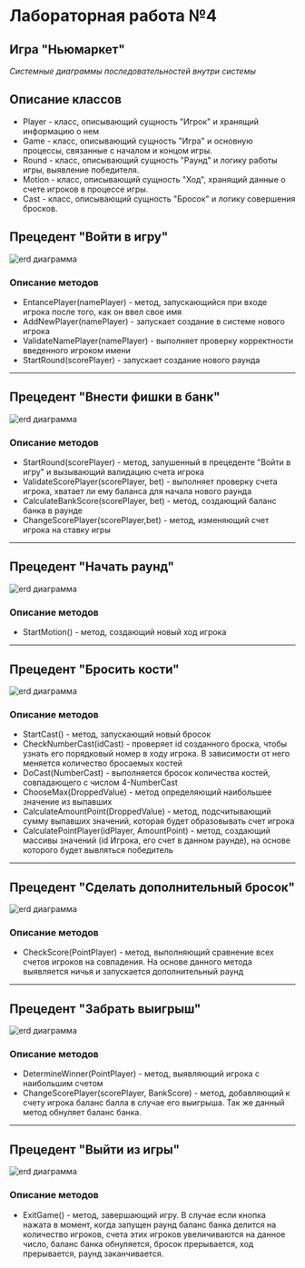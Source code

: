# Лабораторная работа №4
## Игра "Ньюмаркет"

*Системные диаграммы последовательностей внутри системы*

## Описание классов
* Player - класс, описывающий сущность "Игрок" и хранящий информацию о нем
* Game - класс, описывающий сущность "Игра" и основную процессы, связанные с началом и концом игры.
* Round - класс, описывающий сущность "Раунд" и логику работы игры, выявление победителя.
* Motion - класс, описывающий сущность "Ход", хранящий данные о счете игроков в процессе игры.
* Cast - класс, описывающий сущность "Бросок" и логику совершения бросков.

## Прецедент "Войти в игру"

![erd диаграмма](1new.PNG)
### Описание методов
* EntancePlayer(namePlayer) - метод, запускающийся при входе игрока после того, как он ввел свое имя
* AddNewPlayer(namePlayer) - запускает создание в системе нового игрока
* ValidateNamePlayer(namePlayer) - выполняет проверку корректности введенного игроком имени
* StartRound(scorePlayer) - запускает создание нового раунда
___

## Прецедент "Внести фишки в банк"

![erd диаграмма](2new.PNG)
### Описание методов
* StartRound(scorePlayer) - метод, запушенный в прецеденте "Войти в игру" и вызывающий валидацию счета игрока
* ValidateScorePlayer(scorePlayer, bet) - выполняет проверку счета игрока, хватает ли ему баланса для начала нового раунда
* CalculateBankScore(scorePlayer, bet) - метод, создающий баланс банка в раунде
* ChangeScorePlayer(scorePlayer,bet) - метод, изменяющий счет игрока на ставку игры

___

## Прецедент "Начать раунд"

![erd диаграмма](3.PNG)
### Описание методов
* StartMotion() - метод, создающий новый ход игрока
___

## Прецедент "Бросить кости"

![erd диаграмма](4.PNG)
### Описание методов
* StartCast() - метод, запускающий новый бросок
* CheckNumberCast(idCast) - проверяет id созданного броска, чтобы узнать его порядковый номер в ходу игрока.
  В зависимости от него меняется количество бросаемых костей
* DoCast(NumberCast) - выполняется бросок количества костей, совпадающего с числом 4-NumberCast
* ChooseMax(DroppedValue) - метод определяющий наибольшее значение из выпавших
* CalculateAmountPoint(DroppedValue) - метод, подсчитывающий сумму выпавших значений, которая будет образовывать счет игрока
* CalculatePointPlayer(idPlayer, AmountPoint) - метод, создающий массивы значений (id Игрока, его счет в данном раунде), на основе которого
  будет вывляться победитель
___

## Прецедент "Сделать дополнительный бросок"

![erd диаграмма](5.PNG)
### Описание методов
* CheckScore(PointPlayer) - метод, выполняющий сравнение всех счетов игроков на совпадения.
  На основе данного метода выявляется ничья и запускается дополнительный раунд
___

## Прецедент "Забрать выигрыш"

![erd диаграмма](6.PNG)
### Описание методов
* DetermineWinner(PointPlayer) - метод, выявляющий игрока с наибольшим счетом
* СhangeScorePlayer(scorePlayer, BankScore) - метод, добавляющий к счету игрока баланс балла в случае его выигрыша.
  Так же данный метод обнуляет баланс банка.
___

## Прецедент "Выйти из игры"

![erd диаграмма](7.PNG)
### Описание методов
* ExitGame() - метод, завершающий игру. В случае если кнопка нажата в момент, когда запущен раунд
  баланс банка делится на количество игроков, счета этих игроков увеличиваются на данное число, баланс банка
  обнуляется, бросок прерывается, ход прерывается, раунд заканчивается.
